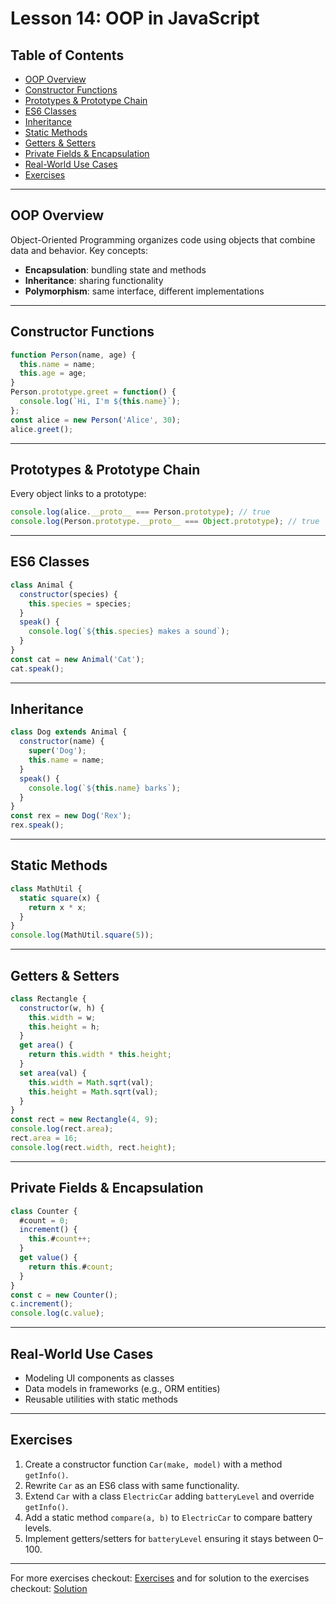 # Lesson 14: OOP in JavaScript

## Table of Contents

* [OOP Overview](#oop-overview)
* [Constructor Functions](#constructor-functions)
* [Prototypes & Prototype Chain](#prototypes--prototype-chain)
* [ES6 Classes](#es6-classes)
* [Inheritance](#inheritance)
* [Static Methods](#static-methods)
* [Getters & Setters](#getters--setters)
* [Private Fields & Encapsulation](#private-fields--encapsulation)
* [Real-World Use Cases](#real-world-use-cases)
* [Exercises](#exercises)

---

## OOP Overview

Object-Oriented Programming organizes code using objects that combine data and behavior. Key concepts:

* **Encapsulation**: bundling state and methods
* **Inheritance**: sharing functionality
* **Polymorphism**: same interface, different implementations

---

## Constructor Functions

```js
function Person(name, age) {
  this.name = name;
  this.age = age;
}
Person.prototype.greet = function() {
  console.log(`Hi, I'm ${this.name}`);
};
const alice = new Person('Alice', 30);
alice.greet();
```

---

## Prototypes & Prototype Chain

Every object links to a prototype:

```js
console.log(alice.__proto__ === Person.prototype); // true
console.log(Person.prototype.__proto__ === Object.prototype); // true
```

---

## ES6 Classes

```js
class Animal {
  constructor(species) {
    this.species = species;
  }
  speak() {
    console.log(`${this.species} makes a sound`);
  }
}
const cat = new Animal('Cat');
cat.speak();
```

---

## Inheritance

```js
class Dog extends Animal {
  constructor(name) {
    super('Dog');
    this.name = name;
  }
  speak() {
    console.log(`${this.name} barks`);
  }
}
const rex = new Dog('Rex');
rex.speak();
```

---

## Static Methods

```js
class MathUtil {
  static square(x) {
    return x * x;
  }
}
console.log(MathUtil.square(5));
```

---

## Getters & Setters

```js
class Rectangle {
  constructor(w, h) {
    this.width = w;
    this.height = h;
  }
  get area() {
    return this.width * this.height;
  }
  set area(val) {
    this.width = Math.sqrt(val);
    this.height = Math.sqrt(val);
  }
}
const rect = new Rectangle(4, 9);
console.log(rect.area);
rect.area = 16;
console.log(rect.width, rect.height);
```

---

## Private Fields & Encapsulation

```js
class Counter {
  #count = 0;
  increment() {
    this.#count++;
  }
  get value() {
    return this.#count;
  }
}
const c = new Counter();
c.increment();
console.log(c.value);
```

---

## Real-World Use Cases

* Modeling UI components as classes
* Data models in frameworks (e.g., ORM entities)
* Reusable utilities with static methods

---

## Exercises

1. Create a constructor function `Car(make, model)` with a method `getInfo()`.
2. Rewrite `Car` as an ES6 class with same functionality.
3. Extend `Car` with a class `ElectricCar` adding `batteryLevel` and override `getInfo()`.
4. Add a static method `compare(a, b)` to `ElectricCar` to compare battery levels.
5. Implement getters/setters for `batteryLevel` ensuring it stays between 0–100.

---

For more exercises checkout: [Exercises](./Exercise.txt) and for solution to the exercises checkout: [Solution](./solution.js)

